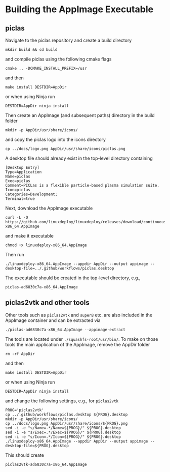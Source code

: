 # Building the AppImage Executable

## piclas

Navigate to the piclas repository and create a build directory

    mkdir build && cd build

and compile piclas using the following cmake flags

    cmake .. -DCMAKE_INSTALL_PREFIX=/usr

and then

    make install DESTDIR=AppDir

or when using Ninja run

    DESTDIR=AppDir ninja install

Then create an AppImage (and subsequent paths) directory in the build folder

    mkdir -p AppDir/usr/share/icons/

and copy the piclas logo into the icons directory

    cp ../docs/logo.png AppDir/usr/share/icons/piclas.png

A desktop file should already exist in the top-level directory containing

    [Desktop Entry]
    Type=Application
    Name=piclas
    Exec=piclas
    Comment=PICLas is a flexible particle-based plasma simulation suite.
    Icon=piclas
    Categories=Development;
    Terminal=true

Next, download the AppImage executable

    curl -L -O https://github.com/linuxdeploy/linuxdeploy/releases/download/continuous/linuxdeploy-x86_64.AppImage

and make it executable

    chmod +x linuxdeploy-x86_64.AppImage

Then run

    ./linuxdeploy-x86_64.AppImage --appdir AppDir --output appimage --desktop-file=../.github/workflows/piclas.desktop

The executable should be created in the top-level directory, e.g.,

    piclas-ad6830c7a-x86_64.AppImage

## piclas2vtk and other tools

Other tools such as `piclas2vtk` and `superB` etc. are also included in the AppImage container and can be extracted via

    ./piclas-ad6830c7a-x86_64.AppImage --appimage-extract

The tools are located under `./squashfs-root/usr/bin/`.
To make on those tools the main application of the AppImage, remove the AppDir folder

    rm -rf AppDir

and then

    make install DESTDIR=AppDir

or when using Ninja run

    DESTDIR=AppDir ninja install

and change the following settings, e.g., for `piclas2vtk`

    PROG='piclas2vtk'
    cp ../.github/workflows/piclas.desktop ${PROG}.desktop
    mkdir -p AppDir/usr/share/icons/
    cp ../docs/logo.png AppDir/usr/share/icons/${PROG}.png
    sed -i -e "s/Name=.*/Name=${PROG}/" ${PROG}.desktop
    sed -i -e "s/Exec=.*/Exec=${PROG}/" ${PROG}.desktop
    sed -i -e "s/Icon=.*/Icon=${PROG}/" ${PROG}.desktop
    ./linuxdeploy-x86_64.AppImage --appdir AppDir --output appimage --desktop-file=${PROG}.desktop

This should create

    piclas2vtk-ad6830c7a-x86_64.AppImage
